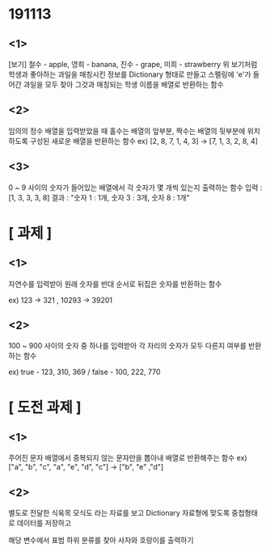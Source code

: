 # 191113

##  <1>

 [보기] 철수 - apple, 영희 - banana, 진수 - grape, 미희 - strawberry
 위 보기처럼 학생과 좋아하는 과일을 매칭시킨 정보를 Dictionary 형태로 만들고
 스펠링에 'e'가 들어간 과일을 모두 찾아 그것과 매칭되는 학생 이름을 배열로 반환하는 함수

##  <2>

 임의의 정수 배열을 입력받았을 때 홀수는 배열의 앞부분, 짝수는 배열의 뒷부분에 위치하도록 구성된 새로운 배열을 반환하는 함수
 ex) [2, 8, 7, 1, 4, 3] -> [7, 1, 3, 2, 8, 4] 

## <3>

 0 ~ 9 사이의 숫자가 들어있는 배열에서 각 숫자가 몇 개씩 있는지 출력하는 함수
 입력 : [1, 3, 3, 3, 8]
 결과 : "숫자 1 : 1개, 숫자 3 : 3개, 숫자 8 : 1개"





# [ 과제 ]

## <1>

자연수를 입력받아 원래 숫자를 반대 순서로 뒤집은 숫자를 반환하는 함수

ex) 123 -> 321 , 10293 -> 39201

## <2>

100 ~ 900 사이의 숫자 중 하나를 입력받아 각 자리의 숫자가 모두 다른지 여부를 반환하는 함수

ex) true - 123, 310, 369   /  false - 100, 222, 770

# [ 도전 과제 ]

## <1>

주어진 문자 배열에서 중복되지 않는 문자만을 뽑아내 배열로 반환해주는 함수
ex) ["a", "b", "c", "a", "e", "d", "c"]  ->  ["b", "e" ,"d"]

## <2>

별도로 전달한 식육목 모식도 라는 자료를 보고 Dictionary 자료형에 맞도록 중첩형태로 데이터를 저장하고

해당 변수에서 표범 하위 분류를 찾아 사자와 호랑이를 출력하기
